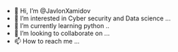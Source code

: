 - 👋 Hi, I’m @JavlonXamidov
- 👀 I’m interested in  Cyber security and Data science ...
- 🌱 I’m currently learning python ..
- 💞️ I’m looking to collaborate on ...
- 📫 How to reach me ...

<!---
JavlonXamid/JavlonXamidov is a ✨ special ✨ repository because its `README.md` (this file) appears on your GitHub profile.
You can click the Preview link to take a look at your changes.
--->
